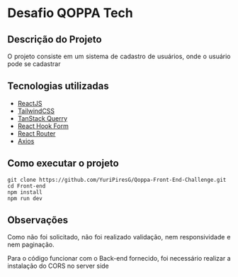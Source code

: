 # Desafio QOPPA Tech

## Descrição do Projeto

<p align="justify">O projeto consiste em um sistema de cadastro de usuários, onde o usuário pode se cadastrar</p>

## Tecnologias utilizadas

- [ReactJS](https://pt-br.reactjs.org/)
- [TailwindCSS](https://tailwindcss.com/)
- [TanStack Querry](https://https://tanstack.com/query/latest)
- [React Hook Form](https://react-hook-form.com/)
- [React Router](https://reactrouter.com/)
- [Axios](https://axios-http.com/)

## Como executar o projeto

`git clone https://github.com/YuriPiresG/Qoppa-Front-End-Challenge.git`<br>
`cd Front-end`<br>
`npm install`<br>
`npm run dev`<br>

## Observações

<p align="justify">Como não foi solicitado, não foi realizado validação, nem responsividade e nem paginação.</p>
<p align="justify">Para o código funcionar com o Back-end fornecido, foi necessário realizar a instalação do CORS no server side</p>


